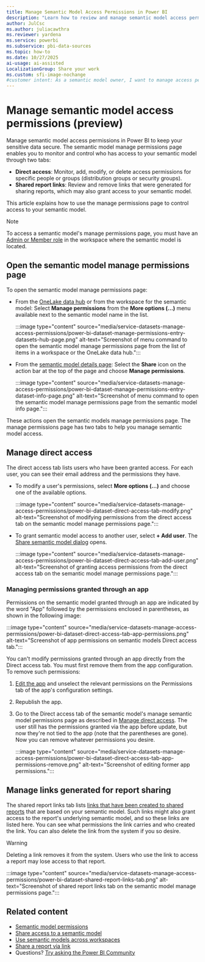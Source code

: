 ```yaml
---
title: Manage Semantic Model Access Permissions in Power BI
description: "Learn how to review and manage semantic model access permissions in Power BI. Control direct access, manage shared report links, and secure your sensitive data. Start managing access today."
author: JulCsc
ms.author: juliacawthra
ms.reviewer: yardena
ms.service: powerbi
ms.subservice: pbi-data-sources
ms.topic: how-to
ms.date: 10/27/2025
ai-usage: ai-assisted
LocalizationGroup: Share your work
ms.custom: sfi-image-nochange
#customer intent: As a semantic model owner, I want to manage access permissions to my semantic model so that I can ensure the security and proper access control of sensitive data.
---
```

# Manage semantic model access permissions (preview)

Manage semantic model access permissions in Power BI to keep your sensitive data secure. The semantic model manage permissions page enables you to monitor and control who has access to your semantic model through two tabs:

- **Direct access**: Monitor, add, modify, or delete access permissions for specific people or groups (distribution groups or security groups).
- **Shared report links**: Review and remove links that were generated for sharing reports, which may also grant access to your semantic model.

This article explains how to use the manage permissions page to control access to your semantic model.

>[!NOTE]
>To access a semantic model's manage permissions page, you must have an [Admin or Member role](../collaborate-share/service-roles-new-workspaces.md) in the workspace where the semantic model is located.

## Open the semantic model manage permissions page

To open the semantic model manage permissions page:

- From the [OneLake data hub](service-data-hub.md#find-the-data-you-need) or from the workspace for the semantic model: Select **Manage permissions** from the **More options (…)** menu available next to the semantic model name in the list.

    :::image type="content" source="media/service-datasets-manage-access-permissions/power-bi-dataset-manage-permissions-entry-datasets-hub-page.png" alt-text="Screenshot of menu command to open the semantic model manage permissions page from the list of items in a workspace or the OneLake data hub.":::

- From the [semantic model details page](service-dataset-details-page.md#supported-actions): Select the **Share** icon on the action bar at the top of the page and choose **Manage permissions**.

    :::image type="content" source="media/service-datasets-manage-access-permissions/power-bi-dataset-manage-permissions-entry-dataset-info-page.png" alt-text="Screenshot of menu command to open the semantic model manage permissions page from the semantic model info page.":::

These actions open the semantic models manage permissions page. The manage permissions page has two tabs to help you manage semantic model access.

## Manage direct access

The direct access tab lists users who have been granted access. For each user, you can see their email address and the permissions they have.

- To modify a user's permissions, select **More options (…)** and choose one of the available options.

    :::image type="content" source="media/service-datasets-manage-access-permissions/power-bi-dataset-direct-access-tab-modify.png" alt-text="Screenshot of modifying permissions from the direct access tab on the semantic model manage permissions page.":::

- To grant semantic model access to another user, select **+ Add user**. The [Share semantic model dialog](service-datasets-share.md) opens.

    :::image type="content" source="media/service-datasets-manage-access-permissions/power-bi-dataset-direct-access-tab-add-user.png" alt-text="Screenshot of granting access permissions from the direct access tab on the semantic model manage permissions page.":::

### Managing permissions granted through an app

Permissions on the semantic model granted through an app are indicated by the word "App" followed by the permissions enclosed in parentheses, as shown in the following image:

:::image type="content" source="media/service-datasets-manage-access-permissions/power-bi-dataset-direct-access-tab-app-permissions.png" alt-text="Screenshot of app permissions on semantic models Direct access tab.":::

You can't modify permissions granted through an app directly from the Direct access tab. You must first remove them from the app configuration. To remove such permissions:

1. [Edit the app](../collaborate-share/service-create-distribute-apps.md#change-your-published-app) and unselect the relevant permissions on the Permissions tab of the app's configuration settings.
1. Republish the app.
1. Go to the Direct access tab of the semantic model's manage semantic model permissions page as described in [Manage direct access](#manage-direct-access). The user still has the permissions granted via the app before update, but now they're not tied to the app (note that the parentheses are gone). Now you can remove whatever permissions you desire.

    :::image type="content" source="media/service-datasets-manage-access-permissions/power-bi-dataset-direct-access-tab-app-permissions-remove.png" alt-text="Screenshot of editing former app permissions.":::

## Manage links generated for report sharing

The shared report links tab lists [links that have been created to shared reports](../collaborate-share/service-share-dashboards.md) that are based on your semantic model. Such links might also grant access to the report's underlying semantic model, and so these links are listed here. You can see what permissions the link carries and who created the link. You can also delete the link from the system if you so desire.

>[!WARNING]
> Deleting a link removes it from the system. Users who use the link to access a report may lose access to that report.

:::image type="content" source="media/service-datasets-manage-access-permissions/power-bi-dataset-shared-report-links-tab.png" alt-text="Screenshot of shared report links tab on the semantic model manage permissions page.":::

## Related content

- [Semantic model permissions](./service-datasets-permissions.md)
- [Share access to a semantic model](./service-datasets-share.md)
- [Use semantic models across workspaces](./service-datasets-across-workspaces.md)
- [Share a report via link](../collaborate-share/service-share-dashboards.md)
- Questions? [Try asking the Power BI Community](https://community.powerbi.com/)
